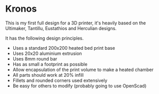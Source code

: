 # Kronos

This is my first full design for a 3D printer, it's heavily based on the Ultimaker, Tantillu, Eustathios and Herculian designs.

It has the following design principles.
* Uses a standard 200x200 heated bed print base
* Uses 20x20 aluminium extrusion
* Uses 8mm round bar
* Has as small a footprint as possible
* Allow encapsulation of the print volume to make a heated chamber
* All parts should work at 20% infill
* Fillets and rounded corners used extensively
* Be easy for others to modify (probably going to use OpenScad)